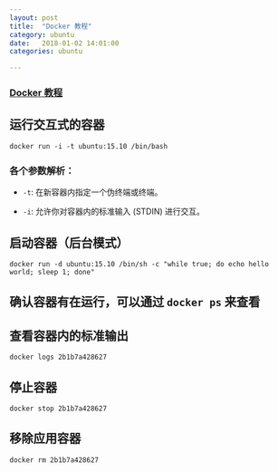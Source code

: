 ```yaml
---
layout: post
title:  "Docker 教程"
category: ubuntu
date:   2018-01-02 14:01:00
categories: ubuntu 

---
```


### [Docker 教程](http://www.runoob.com/docker/docker-tutorial.html)

## 运行交互式的容器
`docker run -i -t ubuntu:15.10 /bin/bash`
### 各个参数解析：

- `-t`: 在新容器内指定一个伪终端或终端。

- `-i`: 允许你对容器内的标准输入 (STDIN) 进行交互。

## 启动容器（后台模式）
`docker run -d ubuntu:15.10 /bin/sh -c "while true; do echo hello world; sleep 1; done"`

## 确认容器有在运行，可以通过 `docker ps` 来查看

## 查看容器内的标准输出
`docker logs 2b1b7a428627`

## 停止容器
`docker stop 2b1b7a428627`

## 移除应用容器
`docker rm 2b1b7a428627`














